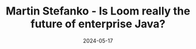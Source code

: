 ---
title: "Martin Stefanko - Is Loom really the future of enterprise Java?"
layout: event
youtubeLive: https://www.youtube.com/watch?v=l05WW788zlQ
date: 2024-05-17
description: | 
 Project Loom, or virtual threads, promised fast, lightweight user-space threads that are very cheap to block. While this is true, everything in life comes at a price. Virtual threads allow users to not care about it. It is the job of the underlying libraries that all our applications use. Issues that can still occur with virtual threads, such as pinning, monopolization, or large thread-local objects, still present real-world problems many libraries still need to account for. Especially in enterprises, these issues might only be noticed once the system reaches the peak loads, which is usually too late. In this session, we explain the virtual thread model execution and compare it to the event loop/reactive model utilized in Quarkus. We will also dive into individual problems that virtual threads might encounter and demonstrate how you can verify that your code doesn’t run into them. By the end of the talk, you’ll understand these (from the user point of view invisible) potential issues with Project Loom.
speakers: [martinStefanko]
draft: false
---